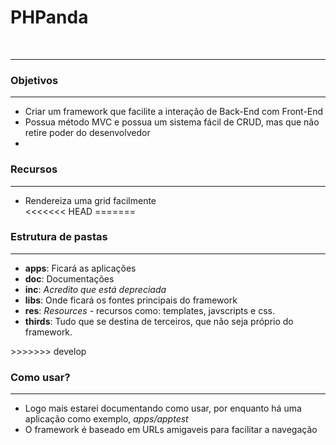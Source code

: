 <h1>PHPanda</h1><br/>
<hr/>
<h3>Objetivos</h3>
<hr/>
<ul>
<li>Criar um framework que facilite a interação de Back-End com Front-End</li>
<li>Possua método MVC e possua um sistema fácil de CRUD, mas que não retire poder do desenvolvedor</li>
<li></li>
</ul>

<h3>Recursos</h3>
<hr/>
<ul>
<li>Rendereiza uma grid facilmente</li>
<<<<<<< HEAD
=======
</ul>


<h3>Estrutura de pastas</h3>
<hr/>
<ul>
<li><b>apps</b>: Ficará as aplicações</li>
<li><b>doc</b>: Documentações</li>
<li><b>inc</b>: <i>Acredito que está depreciada</i></li>
<li><b>libs</b>: Onde ficará os fontes principais do framework</li>
<li><b>res</b>: <i>Resources</i> - recursos como: templates, javscripts e css.</li>
<li><b>thirds</b>: Tudo que se destina de terceiros, que não seja próprio do framework.</li>
</ul>
>>>>>>> develop

<h3>Como usar?</h3>
<hr/>
<ul>
<li>Logo mais estarei documentando como usar, por enquanto há uma aplicação como exemplo, <i>apps/apptest</i></li>
<li>O framework é baseado em URLs amigaveis para facilitar a navegação</li>
</ul>

